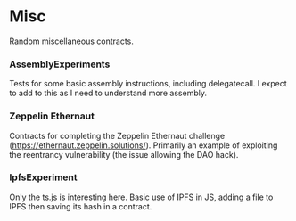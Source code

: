 # Misc

Random miscellaneous contracts.

### AssemblyExperiments
Tests for some basic assembly instructions, including delegatecall. I expect to add to this as I need to understand more assembly.

### Zeppelin Ethernaut
Contracts for completing the Zeppelin Ethernaut challenge (https://ethernaut.zeppelin.solutions/). Primarily an example of exploiting the reentrancy vulnerability (the issue allowing the DAO hack).

### IpfsExperiment
Only the ts.js is interesting here. Basic use of IPFS in JS, adding a file to IPFS then saving its hash in a contract.
